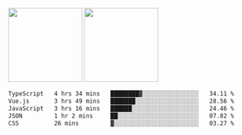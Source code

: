 <img src="https://github-readme-stats.vercel.app/api?username=Dream4ever&count_private=true&show_icons=true&theme=tokyonight" height="150" /> <img src="https://github-readme-stats.vercel.app/api/top-langs/?username=Dream4ever&count_private=true&show_icons=true&theme=tokyonight&langs_count=5&layout=compact" height="150" />

<!--START_SECTION:waka-->

```txt
TypeScript   4 hrs 34 mins   ████████▓░░░░░░░░░░░░░░░░   34.11 %
Vue.js       3 hrs 49 mins   ███████░░░░░░░░░░░░░░░░░░   28.56 %
JavaScript   3 hrs 16 mins   ██████░░░░░░░░░░░░░░░░░░░   24.46 %
JSON         1 hr 2 mins     ██░░░░░░░░░░░░░░░░░░░░░░░   07.82 %
CSS          26 mins         ▓░░░░░░░░░░░░░░░░░░░░░░░░   03.27 %
```

<!--END_SECTION:waka-->

